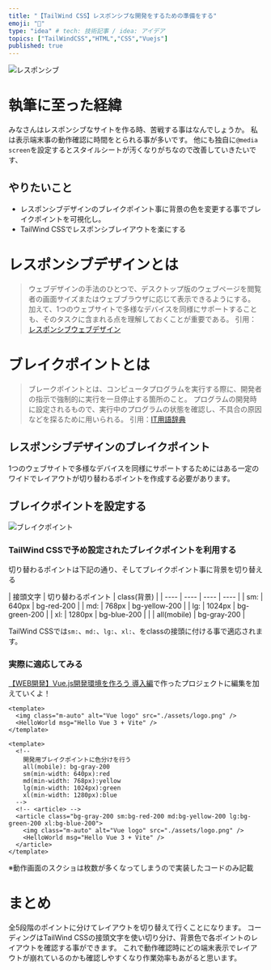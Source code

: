 ```yaml
---
title: "【TailWind CSS】レスポンシブな開発をするための準備をする"
emoji: "📝"
type: "idea" # tech: 技術記事 / idea: アイデア
topics: ["TailWindCSS","HTML","CSS","Vuejs"]
published: true
---
```


![レスポンシブ](https://storage.googleapis.com/zenn-user-upload/1f736a07dd359aea3aba2054.png)
# 執筆に至った経緯
みなさんはレスポンシブなサイトを作る時、苦戦する事はなんでしょうか。
私は表示端末事の動作確認に時間をとられる事が多いです。
他にも独自に`@media screen`を設定するとスタイルシートが汚くなりがちなので改善していきたいです、

## やりたいこと
- レスポンシブデザインのブレイクポイント事に背景の色を変更する事でブレイクポイントを可視化し。
- TailWind CSSでレスポンシブレイアウトを楽にする

# レスポンシブデザインとは
>ウェブデザインの手法のひとつで、デスクトップ版のウェブページを閲覧者の画面サイズまたはウェブブラウザに応じて表示できるようにする。
加えて、1つのウェブサイトで多様なデバイスを同様にサポートすることも、そのタスクに含まれる点を理解しておくことが重要である。
引用：[レスポンシブウェブデザイン](https://ja.wikipedia.org/wiki/%E3%83%AC%E3%82%B9%E3%83%9D%E3%83%B3%E3%82%B7%E3%83%96%E3%82%A6%E3%82%A7%E3%83%96%E3%83%87%E3%82%B6%E3%82%A4%E3%83%B3)

# ブレイクポイントとは
> ブレークポイントとは、コンピュータプログラムを実行する際に、開発者の指示で強制的に実行を一旦停止する箇所のこと。
プログラムの開発時に設定されるもので、実行中のプログラムの状態を確認し、不具合の原因などを探るために用いられる。
引用：[IT用語辞典](https://e-words.jp/w/%E3%83%96%E3%83%AC%E3%83%BC%E3%82%AF%E3%83%9D%E3%82%A4%E3%83%B3%E3%83%88.html)

## レスポンシブデザインのブレイクポイント
1つのウェブサイトで多様なデバイスを同様にサポートするためにはある一定のワイドでレイアウトが切り替わるポイントを作成する必要があります。

## ブレイクポイントを設定する
![ブレイクポイント](https://storage.googleapis.com/zenn-user-upload/0634d53430d46d41fc1c189d.png)
### TailWind CSSで予め設定されたブレイクポイントを利用する
切り替わるポイントは下記の通り、そしてブレイクポイント事に背景を切り替える

|  接頭文字  |  切り替わるポイント  |  class(背景)  |
| ---- | ---- | ---- | ---- |
|  sm:  |  640px  |  bg-red-200  |
|  md:  |  768px  |  bg-yellow-200  |
|  lg:  |  1024px  |  bg-green-200  |
|  xl:  |  1280px  |  bg-blue-200  |
|    |  all(mobile)  |  bg-gray-200  |

TailWind CSSでは`sm:`、`md:`、`lg:`、`xl:`、をclassの接頭に付ける事で適応されます。
### 実際に適応してみる
[【WEB開発】Vue.js開発環境を作ろう 導入編](https://zenn.dev/grimm_marchen/articles/7ea42fe913c9068ec1c6)で作ったプロジェクトに編集を加えていくよ！
```html:App.vue Before
<template>
  <img class="m-auto" alt="Vue logo" src="./assets/logo.png" />
  <HelloWorld msg="Hello Vue 3 + Vite" />
</template>
```

```html:App.vue After
<template>
  <!--
    開発用ブレイクポイントに色分けを行う
    all(mobile): bg-gray-200
    sm(min-width: 640px):red
    md(min-width: 768px):yellow
    lg(min-width: 1024px):green
    xl(min-width: 1280px):blue
  -->
  <!-- <article> -->
  <article class="bg-gray-200 sm:bg-red-200 md:bg-yellow-200 lg:bg-green-200 xl:bg-blue-200">
    <img class="m-auto" alt="Vue logo" src="./assets/logo.png" />
    <HelloWorld msg="Hello Vue 3 + Vite" />
  </article>
</template>
```
※動作画面のスクショは枚数が多くなってしまうので実装したコードのみ記載

# まとめ
全5段階のポイントに分けてレイアウトを切り替えて行くことになります。
コーディングはTailWind CSSの接頭文字を使い切り分け、背景色で各ポイントのレイアウトを確認する事ができます。
これで動作確認時にどの端末表示でレイアウトが崩れているのかも確認しやすくなり作業効率もあがると思います。